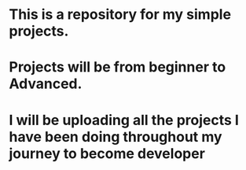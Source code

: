 # This is a repository for my simple projects.
# Projects will be from beginner to Advanced.
# I will be uploading all the projects I have been doing throughout my journey to become developer
